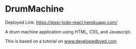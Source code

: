 # DrumMachine

Deployed Link: https://jessi-todo-react.herokuapp.com/

A drum machine application using HTML, CSS, and Javascript.

This is based on a tutorial on www.developedbyed.com
